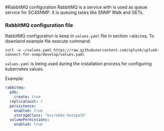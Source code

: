 #RabbitMQ configuration
RabbitMQ is a service with is used as queue service for SC4SNMP. It is queuing tasks like SNMP Walk and GETs.  

### RabbitMQ configuration file

RabbitMQ configuration is keep in `values.yaml` file in section `rabbitmq`.  To downland example file execute command:
```
curl -o ~/values.yaml https://raw.githubusercontent.com/splunk/splunk-connect-for-snmp/develop/values.yaml
```
`values.yaml` is being used during the installation process for configuring kubernetes values.

Example:
```yaml
rabbitmq:
  pdb:
    create: true
  replicaCount: 1
  persistence:
    enabled: true
    storageClass: "microk8s-hostpath"
  volumePermissions:
    enabled: true
```